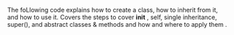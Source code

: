 The foLlowing code explains how to create a class, how to inherit from it, and how to use it. 
 Covers the steps to cover __init__ , self, single inheritance, super(), and abstract classes & methods and how and where to apply them .  
